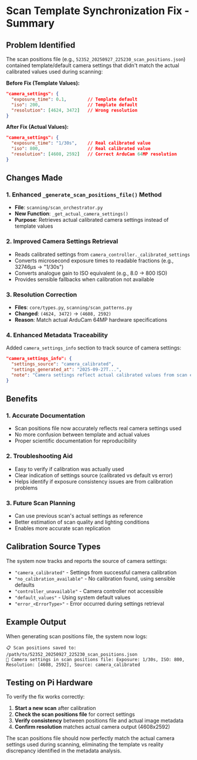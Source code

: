 # Scan Template Synchronization Fix - Summary

## Problem Identified
The scan positions file (e.g., `52352_20250927_225230_scan_positions.json`) contained template/default camera settings that didn't match the actual calibrated values used during scanning:

**Before Fix (Template Values):**
```json
"camera_settings": {
  "exposure_time": 0.1,        // Template default
  "iso": 200,                  // Template default  
  "resolution": [4624, 3472]   // Wrong resolution
}
```

**After Fix (Actual Values):**
```json
"camera_settings": {
  "exposure_time": "1/30s",    // Real calibrated value
  "iso": 800,                  // Real calibrated value
  "resolution": [4608, 2592]   // Correct ArduCam 64MP resolution
}
```

## Changes Made

### 1. Enhanced `_generate_scan_positions_file()` Method
- **File**: `scanning/scan_orchestrator.py`
- **New Function**: `_get_actual_camera_settings()` 
- **Purpose**: Retrieves actual calibrated camera settings instead of template values

### 2. Improved Camera Settings Retrieval
- Reads calibrated settings from `camera_controller._calibrated_settings`
- Converts microsecond exposure times to readable fractions (e.g., 32746μs → "1/30s")
- Converts analogue gain to ISO equivalent (e.g., 8.0 → 800 ISO)
- Provides sensible fallbacks when calibration not available

### 3. Resolution Correction
- **Files**: `core/types.py`, `scanning/scan_patterns.py`
- **Changed**: `(4624, 3472)` → `(4608, 2592)`
- **Reason**: Match actual ArduCam 64MP hardware specifications

### 4. Enhanced Metadata Traceability
Added `camera_settings_info` section to track source of camera settings:
```json
"camera_settings_info": {
  "settings_source": "camera_calibrated",
  "settings_generated_at": "2025-09-27T...",
  "note": "Camera settings reflect actual calibrated values from scan execution, not template defaults"
}
```

## Benefits

### 1. Accurate Documentation
- Scan positions file now accurately reflects real camera settings used
- No more confusion between template and actual values
- Proper scientific documentation for reproducibility

### 2. Troubleshooting Aid
- Easy to verify if calibration was actually used
- Clear indication of settings source (calibrated vs default vs error)
- Helps identify if exposure consistency issues are from calibration problems

### 3. Future Scan Planning
- Can use previous scan's actual settings as reference
- Better estimation of scan quality and lighting conditions
- Enables more accurate scan replication

## Calibration Source Types
The system now tracks and reports the source of camera settings:

- `"camera_calibrated"` - Settings from successful camera calibration
- `"no_calibration_available"` - No calibration found, using sensible defaults
- `"controller_unavailable"` - Camera controller not accessible
- `"default_values"` - Using system default values
- `"error_<ErrorType>"` - Error occurred during settings retrieval

## Example Output
When generating scan positions file, the system now logs:
```
📋 Scan positions saved to: /path/to/52352_20250927_225230_scan_positions.json
📸 Camera settings in scan positions file: Exposure: 1/30s, ISO: 800, Resolution: [4608, 2592], Source: camera_calibrated
```

## Testing on Pi Hardware
To verify the fix works correctly:

1. **Start a new scan** after calibration
2. **Check the scan positions file** for correct settings
3. **Verify consistency** between positions file and actual image metadata
4. **Confirm resolution** matches actual camera output (4608x2592)

The scan positions file should now perfectly match the actual camera settings used during scanning, eliminating the template vs reality discrepancy identified in the metadata analysis.